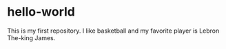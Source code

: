 # hello-world
This is my first repository.
I like basketball and my favorite player is Lebron The-king James.
